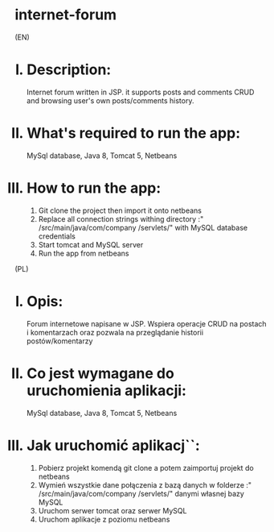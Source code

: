 # internet-forum
(EN)
<ol type="I">
  <h1><li>
    Description: </h1>
    Internet forum written in JSP. it supports posts and comments CRUD and browsing user's own posts/comments history.
  </li>
  <h1><li>
    What's required to run the app:</h1>
    MySql database, Java 8, Tomcat 5, Netbeans
  </li>
  <h1><li>How to run the app:</h1>
    <ol type="1">
      <li>Git clone the project then import it onto netbeans</li>
      <li>Replace all connection strings withing directory :" /src/main/java/com/company
/servlets/" with  MySQL database credentials</li>
      <li>Start tomcat and MySQL server</li>
      <li>Run the app from netbeans</li>
    </ol>
  </li>
</ol>
(PL)
<ol type="I">
  <h1><li>
    Opis: </h1>
   Forum internetowe napisane w JSP. Wspiera operacje CRUD na postach i komentarzach oraz pozwala na przeglądanie historii postów/komentarzy
  </li>
  <h1><li>
    Co jest wymagane do uruchomienia aplikacji:</h1>
    MySql database, Java 8, Tomcat 5, Netbeans
  </li>
  <h1><li>Jak uruchomić aplikacj``:</h1>
    <ol type="1">
      <li>Pobierz projekt komendą git clone a potem zaimportuj projekt do netbeans</li>
      <li>Wymień wszystkie dane połączenia z bazą danych w folderze :" /src/main/java/com/company
/servlets/" danymi własnej bazy MySQL</li>
      <li>Uruchom serwer tomcat oraz serwer MySQL</li>
      <li>Uruchom aplikacje z poziomu netbeans</li>
    </ol>
  </li>
</ol>

